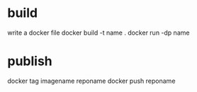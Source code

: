 # build
write a docker file
docker build -t name . 
docker run -dp name

# publish 
docker tag imagename reponame
docker push reponame
